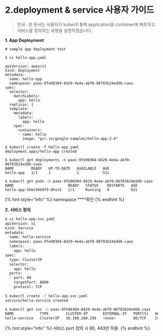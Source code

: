 # 2.deployment & service 사용자 가이드

> 안내 : 본 문서는 사용자가 kubectl 통해 application을 container에 배포하고 서비스를 정의하는 과정을 설명하였습니다.

**1. App Deployment**

```
# sample app deployment test

$ vi hello-app.yaml

apiVersion: apps/v1
kind: Deployment
metadata:
  name: hello-app
  namespace: paas-9fe90304-8429-4e4a-abf0-86f83b24edd6-caas
spec:
  selector:
    matchLabels:
      app: hello
  replicas: 1
  template:
    metadata:
      labels:
        app: hello
    spec:
      containers:
      - name: hello
        image: "gcr.io/google-samples/hello-app:2.0"

$ kubectl create -f hello-app.yaml
deployment.apps/hello-app created  

$ kubectl get deployments -n paas-9fe90304-8429-4e4a-abf0-86f83b24edd6-caas
NAME        READY   UP-TO-DATE   AVAILABLE   AGE
hello-app   1/1     1            1           52s    

$ kubectl get pods -n paas-9fe90304-8429-4e4a-abf0-86f83b24edd6-caas
NAME                         READY   STATUS    RESTARTS   AGE
hello-app-5bbc94b9f9-8hss5   1/1     Running   0          62s                    
```

{% hint style="info" %}
namespace ****확인
{% endhint %}

**2. 서비스 정의**

```bash
$ vi hello-app-svc.yaml
apiVersion: v1
kind: Service
metadata:
  name: hello-service
  namespace: paas-9fe90304-8429-4e4a-abf0-86f83b24edd6-caas
  labels:
    app: hello
spec:
  type: ClusterIP
  selector:
    app: hello
  ports:
  - port: 80
    targetPort: 8080
    protocol: TCP
    
$ kubectl create -f hello-app-svc.yaml
service/hello-service created   

$ kubectl get svc -n paas-9fe90304-8429-4e4a-abf0-86f83b24edd6-caas
NAME            TYPE        CLUSTER-IP       EXTERNAL-IP   PORT(S)   AGE
hello-service   ClusterIP   10.100.200.230   <none>        80/TCP    2s 
```

{% hint style="info" %}
서비스 port 정의 시 80, 443만 허용.
{% endhint %}

